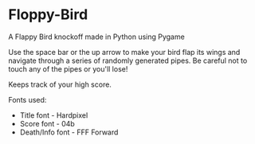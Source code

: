 # Floppy-Bird
 A Flappy Bird knockoff made in Python using Pygame

 Use the space bar or the up arrow to make your bird flap its wings and navigate through a series of randomly generated pipes.
 Be careful not to touch any of the pipes or you'll lose!

 Keeps track of your high score.

 Fonts used:
  + Title font - Hardpixel
  + Score font - 04b
  + Death/Info font - FFF Forward
